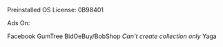 Preinstalled OS License: 0B98401

Ads On:

Facebook
GumTree
BidOeBuy/BobShop *Can't create collection only*
Yaga


